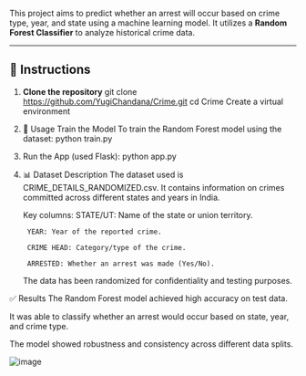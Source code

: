 This project aims to predict whether an arrest will occur based on crime type, year, and state using a machine learning model.
It utilizes a **Random Forest Classifier** to analyze historical crime data.

---

## 🔧 Instructions

1. **Clone the repository**
   git clone https://github.com/YugiChandana/Crime.git
   cd Crime
   Create a virtual environment

2. 🚀 Usage
   Train the Model
   To train the Random Forest model using the dataset:
   python train.py

3. Run the App (used Flask):
   python app.py

4. 📊 Dataset Description
   The dataset used is CRIME_DETAILS_RANDOMIZED.csv. It contains information on crimes committed across different states and years in India.

      Key columns:
        STATE/UT: Name of the state or union territory.

        YEAR: Year of the reported crime.

        CRIME HEAD: Category/type of the crime.

        ARRESTED: Whether an arrest was made (Yes/No).

   The data has been randomized for confidentiality and testing purposes.

✅ Results
The Random Forest model achieved high accuracy on test data.

It was able to classify whether an arrest would occur based on state, year, and crime type.

The model showed robustness and consistency across different data splits.

![image](https://github.com/user-attachments/assets/0261bbea-20ab-49a9-99a0-0ca5a3e8ce98)



